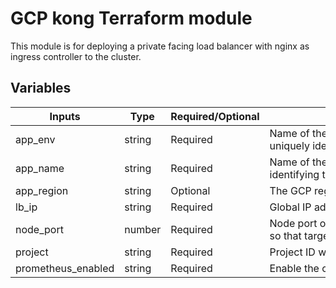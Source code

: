 # GCP kong Terraform module

This module is for deploying a private facing load balancer with nginx as ingress controller to the cluster.

## Variables

| Inputs             | Type   | Required/Optional | <div style="width:420px">Description</div>                                                | Default |
|--------------------|--------|-------------------|-------------------------------------------------------------------------------------------|---------|
| app_env            | string | Required          | Name of the environment which can be used for uniquely identifying the NLB                |         |
| app_name           | string | Required          | Name of the cluster which can be used for uniquely identifying the NLB                    |         | 
| app_region         | string | Optional          | The GCP region used to create the resources                                               | `""`    |
| lb_ip              | string | Required          | Global IP address to be added in LoadBalancer                                             |         |
| node_port          | number | Required          | Node port on which to expose kong ingress controller so that target group can point to it |         |
| project            | string | Required          | Project ID where the resources to be created                                    |         |
| prometheus_enabled | string | Required          | Enable the creation of prometheus based on user input                                       | `true`  |
